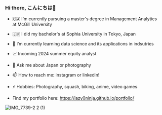 ### Hi there, こんにちは👋


- 🇨🇦 I’m currently pursuing a master's degree in Management Analytics at McGill University
- 🇯🇵 I did my bachelor's at Sophia University in Tokyo, Japan
- 🌱 I’m currently learning data science and its applications in indsutries
- 📈 Incoming 2024 summer equity analyst
- 💬 Ask me about Japan or photography
- 📫 How to reach me: instagram or linkedin!
- ⚡ Hobbies: Photography, squash, biking, anime, video games

- Find my portfolio here: https://lazy0ninja.github.io/portfolio/

![IMG_7739-2 2 (1)](https://github.com/lazy0ninja/lazy0ninja/assets/74462065/bf3dbdab-1f3a-491d-ab8e-9fc5f3de6443)


